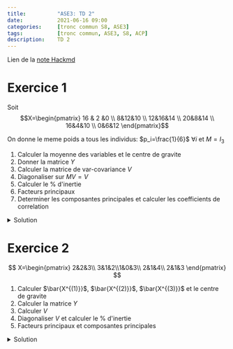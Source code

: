 ```yaml
---
title:          "ASE3: TD 2"
date:           2021-06-16 09:00
categories:     [tronc commun S8, ASE3]
tags:           [tronc commun, ASE3, S8, ACP]
description:    TD 2
---
```

Lien de la [note Hackmd](https://hackmd.io/@lemasymasa/SkAH2b0q_)

# Exercice 1

Soit $$X=\begin{pmatrix} 16 & 2 &0 \\ 8&12&10 \\ 12&16&14 \\ 20&8&14 \\ 16&4&10 \\ 0&6&12 \end{pmatrix}$$

On donne le meme poids a tous les individus: $p_i=\frac{1}{6}$ $\forall i$ et $M=I_3$

1. Calculer la moyenne des variables et le centre de gravite
2. Donner la matrice $Y$
3. Calculer la matrice de var-covariance $V$
4. Diagonaliser sur $MV=V$
5. Calculer le $\%$ d'inertie
6. Facteurs principaux
7. Determiner les composantes principales et calculer les coefficients de correlation 

<details markdown="1">
<summary>Solution</summary>

$$
\begin{aligned}
&\begin{matrix}X^{(1)}&X^{(2)}&X^{(3)}\end{matrix}\\
X=&\begin{pmatrix} 16 & 2 &0 \\ 8&12&10 \\ 12&16&14 \\ 20&8&14 \\ 16&4&10 \\ 0&6&12 \end{pmatrix}
\end{aligned}
$$

1.

$p_i=\frac{1}{6}$ $\forall i=1,2,4,5,6$ poids de chaque individu et $M=I_3$ metrique

**La moyenne des variables:**

$$
\bar X^{(1)}=\sum_{i=1}^6p_iX_i^{(1)} = \frac{1}{6}\sum_{i=1}^6X_i^{(1)}=\frac{72}{6}=12\\
\bar X^{(2)}=\frac{1}{6}\sum_{i=1}^6X_i^{(2)}=\frac{1}{6}\bullet 48=8\\
\bar X^{(3)}=\frac{1}{6}\sum_{i=1}^6X_i^{(3)}=\frac{60}{6}=10
$$

Donc $\bar X^{(1)}=12$, X^{(2)}=8$, X^{(3)}=10$.

Le centre de gravite du nuage forme par les 3 individus:

$$
g^T=(12, 8, 10)
$$

2.

**Tableau des donnees centrees $Y$**

$$
y_i^{(j)}=X_i^{(j)}=\bar X^{(j)}\\
Y=\begin{pmatrix}
4&-6&-10\\
-4&4&0\\
0&8&4\\
8&0&4\\
4&-4&0\\
-12&-2&2
\end{pmatrix}
$$

3.

Matrice de var-covariance

$V=Y^TDY$ avec $D=\frac{1}{6}I_6$

$$
\Rightarrow V=\frac{1}{6}Y^TY=\begin{pmatrix}
\frac{128}{3}&-\frac{16}{3}&-\frac{16}{3}\\
-\frac{16}{3}&\frac{68}{3}&\frac{44}{3}\\
-\frac{16}{3}&\frac{44}{3}&\frac{68}{3}
\end{pmatrix}
$$

4.

**Diagonalisation de $MV=V$**

$M=I_3$: metriques de l'espaces des individus

$P_V(\lambda)=det(V-\lambda I_3)$ polynome caracteristiques de $V$

$$
\begin{aligned}
P_v(\lambda)&=\begin{vmatrix}
\frac{128}{3}-\lambda&-\frac{16}{3}&-\frac{16}{3}\\
-\frac{16}{3}&\frac{68}{3}-\lambda&\frac{44}{3}\\
-\frac{16}{3}&\frac{44}{3}&\frac{68}{3}-\lambda
\end{vmatrix}\\
C_1\to C_1&+C_2+C_3\\
P_v(\lambda)&=(32-\lambda)\begin{vmatrix}
1&-\frac{16}{3}&-\frac{16}{3}\\
1&\frac{68}{3}-\lambda&\frac{44}{3}\\
1&\frac{44}{3}&\frac{68}{3}-\lambda
\end{vmatrix}\quad\text{par linearite}\\
L_2\to L_2-L_1&\text{ et }L3\to L_3-L_1\\
P_v(\lambda)&=(32-\lambda)\begin{vmatrix}
1&-\frac{16}{3}&-\frac{16}{3}\\
0&28-\lambda&20\\
0&20&28-\lambda
\end{vmatrix}\\
&= (32-\lambda)((28-\lambda)^2-(20)^2)\\
&= (32-\lambda)(28\lambda-20)(28-\lambda+20)
\end{aligned}\\
\color{red}{\boxed{P_V(\lambda) = (32-\lambda)(8-\lambda)(48-\lambda)}}
$$

Les valeurs propres de $V$: $\lambda_1=48$, $\lambda_2=32$, $\lambda_3=8$ (ordre decroissant)

5.

**Le $\%$ d'inertie**

- Le $1^{er}$ axe: $\frac{\lambda_1}{\lambda_1+\lambda_2+\lambda_3}=\frac{48}{88}=0,54 = 54\%$
- Le $2^{e}$ axe: $\frac{\lambda_2}{\lambda_1+\lambda_2+\lambda_3}=\frac{32}{88}=0,36=36\%$
- Le $3^{e}$ axe: $\frac{\lambda_3}{\lambda_1+\lambda_2+\lambda_3}=\frac{8}{88}=0,09=9\%$

Le plan factoriel: $\frac{\lambda_1+\lambda_2}{\lambda_1+\lambda_2+\lambda_3}=\frac{80}{88}=90\%$

6.

Les facteurs principaux sont les deux vecteurs propres associes aux valeurs propres $\lambda_1=48$ et $\lambda_2=32$.

$$
E_{48}=Ker(V-48I_3)\\
\forall u=\begin{pmatrix}x \\ y \\ z\end{pmatrix}\in E_{48} \Leftrightarrow (V-48I_3)\begin{pmatrix}x \\ y \\ z\end{pmatrix} = \vec 0\\
\begin{cases}
-\frac{16}{3}x-\frac{16}{3}y-\frac{16}{3}z=0\\
-\frac{16}{3}x - \frac{76}{3}y+\frac{44}{3}z=0\\
-\frac{16}{3}x + \frac{44}{3}-\frac{76}{3}z=0\\
\end{cases}
\Leftrightarrow
\begin{cases}
x+y+z=0\quad(1)\\
-16x-76y+44z=0\quad(2)\\
-16x+44y-76z=0\quad(3)
\end{cases}\\
(2)-(3)\Rightarrow -120y+120z=0\Rightarrow\color{green}{\boxed{y=z}}\\
(1)\Rightarrow\color{green}{\boxed{x=-2z}}\\
E_{48}=Vect(\begin{pmatrix}2 \\ -1 \\ -1\end{pmatrix})\quad\text{Droite vectorielle}\\
u^{(1)}=\frac{1}{\sqrt{4+1+1}}\begin{pmatrix}2 \\ -1 \\ -1\end{pmatrix}=\frac{1}{\sqrt{6}}\begin{pmatrix}2 \\ -1 \\ -1\end{pmatrix}\\
\color{red}{u^{(1)}\text{ est norme}}\\
\Biggr\Vert\begin{pmatrix}2 \\ -1 \\ -1\end{pmatrix}\Biggr\Vert=\sqrt{4+1+1} = \sqrt{6}\\
E_{32}=Ker(V-32I_3)\\
\forall u=\begin{pmatrix}x \\ y \\ z\end{pmatrix}\in E_{32}\Leftrightarrow (V-32I+3)\begin{pmatrix}x \\ y \\ z\end{pmatrix}=\vec 0\\
\begin{cases}
32x-16y-16z=0\quad(1)\\
-16x-28y+44z=0\quad(2)\\
-16x+44y-28z=0\quad(3)
\end{cases}\\
\begin{cases}
(2)-(3)&\Rightarrow\color{green}{\boxed{y=z}}\\
(1)&\Rightarrow\color{green}{\boxed{y=x}}
\end{cases}\\
\color{red}{\boxed{E_{32}=Vect\begin{pmatrix}1 \\ 1 \\ 1\end{pmatrix}\quad\text{Droite}}}\\
u^{(2)}=\frac{1}{\sqrt{3}}\begin{pmatrix}1 \\ 1 \\ 1\end{pmatrix}\quad\text{norme}
$$

<div class="alert alert-success" role="alert" markdown="1">
$(u^{(1)},u^{(2)})$ base orthonormee
</div>

7.

Composantes principales

$$
C^{(i)}=Yu^{(i)}\quad i=1,2
$$

La $1^{ere}$ composante:

$$
\begin{aligned}
C^{(1)}&=Yu^{(1)}=\begin{pmatrix}
4&-6&-10\\
-4&4&0\\
0&8&4\\
8&0&4\\
4&-4&0\\
-12&-2&2
\end{pmatrix}\bullet
\frac{1}{\sqrt{6}}
\begin{pmatrix}
2\\
-1\\
-1
\end{pmatrix}\\
&= \begin{pmatrix}
4\sqrt{6}\\
-2\sqrt{6}\\
-2\sqrt{6}\\
2\sqrt{6}\\
2\sqrt{6}\\
-4\sqrt{6}
\end{pmatrix}\quad\text{variable centree}
\end{aligned}
$$

$$
C^{(2)}=Yu^{(2)}=\begin{pmatrix}
-4\sqrt{3}\\
0\\
4\sqrt{3}\\
4\sqrt{3}\\
0\\
-4\sqrt{3}
\end{pmatrix}\quad\text{variable centree}
$$

<div class="alert alert-warning" role="alert" markdown="1">
**Remarque**
Ces composantes principales contiennent les projections des individus sur les 2 axes factoriels.
</div>


*Calcul des coefficients de correlation*:

$$
\rho(X_1^{(1)}, C^{(1)})=\frac{Cov(X^{(1)},C^{(1)})}{\sigma_{X^{(1)}}\sigma_{C^{(1)}}}\\
Cov(X^{(1)},C^{(1)})=<y^{(1)},C^{(1)}>={y^{(1)}}^TD.C^{(1)}\quad\text{produit scalaire de l'espace des variables}\\
D=\frac{1}{6}I_6\quad\text{Metriques dans l'espace des variables}\\
\color{green}{\boxed{Cov(X^{(1)},C^{(1)}) = \frac{1}{6}{y^{(1)}}^TC^{(1)}}}
$$

$$
\begin{aligned}
Cov(X^{(1)},C^{(1)})&=\frac{1}{6}(16\sqrt{6}+8\sqrt{6}+16\sqrt{6}+8\sqrt{6}+48\sqrt{6})\\
&= \frac{96\sqrt{6}}{6}=\color{green}{\boxed{16\sqrt{6}}}
\end{aligned}\\
\sigma_{X^{(1)}} = \sqrt{V(X^{(1)})} = \sqrt{\frac{128}{3}}\\
\begin{aligned}
\sigma_{C^{(1)}}=\Vert C^{(1)}\Vert&=\sqrt{<C^{(1)},C^{(1)}>}\\
&= \sqrt{\frac{1}{6}(96+24+24+24+24+96)}\\
&=\color{green}{\boxed{4\sqrt{3}}}
\end{aligned}\\
\rho(X^{(1)}, C^{(1)}) =\frac{16\sqrt{6}}{\sqrt{\frac{128}{3}}\bullet 4\sqrt{3}} = \color{green}{\boxed{\frac{\sqrt{3}}{2}}}
$$

**Tableau des correlations:**

||$C^{(1)}$|$C^{(2)}$|
|-|-|-|
|$X^{(1)}$|$\frac{\sqrt{3}}{2}=0,87$|$\frac{1}{2}=0,5$|
|$X^{(2)}$|$-\sqrt{\frac{6}{17}}=-0,59$|$\frac{2\sqrt{34}}{17}=0,69$|
|$X^{(3)}$|$-0,59$|$0,69$|

</details>

# Exercice 2

$$
X=\begin{pmatrix}
2&2&3\\
3&1&2\\1&0&3\\
2&1&4\\
2&1&3
\end{pmatrix}
$$

1. Calculer $\bar{X^{(1)}}$, $\bar{X^{(2)}}$, $\bar{X^{(3)}}$ et le centre de gravite
2. Calculer la matrice $Y$
3. Calculer $V$
4. Diagonaliser $V$ et calculer le $\%$ d'inertie
5. Facteurs principaux et composantes principales

<details markdown="1">
<summary>Solution</summary>

1.

$$
P_i=\frac{1}{5}\quad\forall i\\
\bar{X^{(1)}}=2, \bar{X^{(2)}}=1, \bar{X^{(2)}}=3\\
g^T=(2,1,3)
$$

2.

$$
Y=\begin{pmatrix}
0 &1&0\\
1&0&-1\\
-1&-1&0\\
0&0&1\\
0&0&0
\end{pmatrix}
$$

3.

$$
V = Y^TDY\\
D = \frac{1}{5}I_5\\
\begin{aligned}
V &= \frac{1}{5}Y^TY\\
&=\frac{1}{5}\begin{pmatrix}
2&1&-1\\
1&2&0\\
-1&0&2
\end{pmatrix}
\end{aligned}\\
\begin{aligned}
P_{Y^TY}(\lambda)&=\begin{vmatrix}
2-\lambda &1&-1\\
1 &2-\lambda&0\\
-1&0&2-\lambda
\end{vmatrix}\quad C_2\to C_2+C_3\\
&=\begin{vmatrix}
2-\lambda &0&-1\\
1 &2-\lambda&0\\
-1&2-\lambda&2-\lambda
\end{vmatrix}\quad L_2\to L_3-L_2\\
&= \begin{vmatrix}
2-\lambda &0&-1\\
1 &2-\lambda&0\\
-2&0&2-\lambda
\end{vmatrix}\\
&= (2-\lambda)((2-\lambda)^2-2)\\
&=(2-\lambda)(2-\lambda-\sqrt{2})(2-\lambda+\sqrt{2})\\
\end{aligned}\\
\begin{cases}
\Gamma_1 = 2+\sqrt{2}\\
\Gamma_2 = 2\\
\Gamma_3=2-\sqrt{2}
\end{cases}\Rightarrow
\begin{cases}
\lambda_1=\frac{2+\sqrt{2}}{5}\\
\lambda_2 = \frac{2}{5}\\
\lambda_3 = \frac{2-\sqrt{2}}{5}
\end{cases}
$$

$$
\%\quad\frac{\lambda_1+\lambda_2}{\lambda_1+\lambda_2+\lambda_3} = ?
$$

**Facteurs principaux:**

$$
E_{2+\sqrt{2}}=Ker(Y^TY-(2+\sqrt{2})I) = Vect\begin{pmatrix}-\sqrt{2} \\ -1 \\ 1\end{pmatrix}\\
\color{green}{\boxed{u^{(1)}=\frac{1}{\sqrt{4}}\begin{pmatrix}-\sqrt{2} \\ -1 \\1\end{pmatrix} = \frac{1}{2}\begin{pmatrix}-\sqrt{2} \\ -1 \\1\end{pmatrix}}}\\
\%\quad\frac{\lambda_1+\lambda_2}{\lambda_1+\lambda_2+\lambda_3} = 90\%\quad\text{(inertie maximale)}\\
E_2=Ker(Y^TY-2I_3)=Vect\begin{pmatrix}0 \\ 1 \\1\end{pmatrix}\\
\color{green}{\boxed{u^{(2)}=\frac{1}{\sqrt{2}}\begin{pmatrix}0 \\ 1 \\1\end{pmatrix}}}
$$

**Composantes principales:**

$$
C^{(1)}=Yu^{(1)}=\begin{pmatrix}
-\frac{1}{2}\\
-\frac{\sqrt{2}}{2}-\frac{1}{2}\\
\frac{\sqrt{2}}{2}+\frac{1}{2}\\
\frac{1}{2}\\
0
\end{pmatrix}\quad\text{centrees}\\
C^{(1)}=Yu^{(1)}=\begin{pmatrix}
\frac{1}{\sqrt{2}}\\
-\frac{1}{\sqrt{2}}
-\frac{1}{\sqrt{2}}
\frac{1}{\sqrt{2}}
0
\end{pmatrix}
$$

</details>
